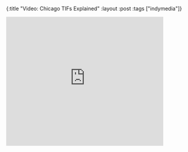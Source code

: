 {:title "Video: Chicago TIFs Explained"
:layout :post
:tags  ["indymedia"]}

<iframe width="425" height="349" src="http://www.youtube.com/embed/mcSvLRqDKdY" frameborder="0" allowfullscreen></iframe>
